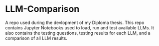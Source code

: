 # LLM-Comparison

A repo used during the devlopment of my Diploma thesis. 
This repo contains Jupyter Notebooks used to load, run and test available LLMs. 
It also contains the testing questions, testing results for each LLM, and a comparison of all LLM results.

